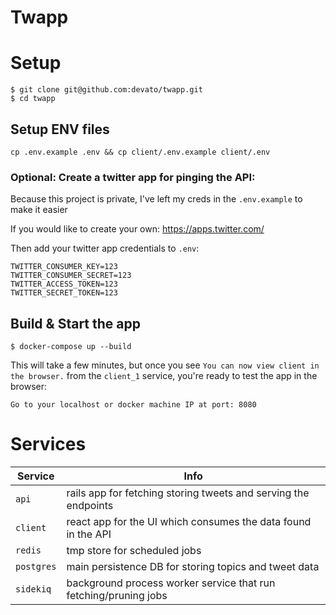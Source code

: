 # Twapp

# Setup

```
$ git clone git@github.com:devato/twapp.git
$ cd twapp
```

## Setup ENV files

```
cp .env.example .env && cp client/.env.example client/.env
```

### Optional: Create a twitter app for pinging the API:

Because this project is private, I've left my creds in the `.env.example` to make it easier

If you would like to create your own:
https://apps.twitter.com/

Then add your twitter app credentials to `.env`:

```
TWITTER_CONSUMER_KEY=123
TWITTER_CONSUMER_SECRET=123
TWITTER_ACCESS_TOKEN=123
TWITTER_SECRET_TOKEN=123
```

## Build & Start the app

```
$ docker-compose up --build
```
This will take a few minutes, but once you see `You can now view client in the browser.` from the `client_1` service, you're ready to test the app in the browser:

```
Go to your localhost or docker machine IP at port: 8080
```

# Services

| Service  | Info |
| ------------- | ------------- |
| `api` | rails app for fetching storing tweets and serving the endpoints |
| `client` |  react app for the UI which consumes the data found in the API |
| `redis` | tmp store for scheduled jobs  |
| `postgres` | main persistence DB for storing topics and tweet data |
| `sidekiq`  | background process worker service that run fetching/pruning jobs |
